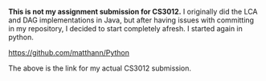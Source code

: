 <b>This is not my assignment submission for CS3012.</b>
I originally did the LCA and DAG implementations in Java, but after having issues with committing in my repository, I decided to start completely afresh. I started again in python.

https://github.com/matthann/Python

The above is the link for my actual CS3012 submission.

